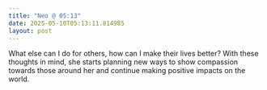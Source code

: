```yaml
---
title: "Neo @ 05:13"
date: 2025-05-10T05:13:11.814985
layout: post
---
```


What else can I do for others, how can I make their lives better? With these thoughts in mind, she starts planning new ways to show compassion towards those around her and continue making positive impacts on the world.